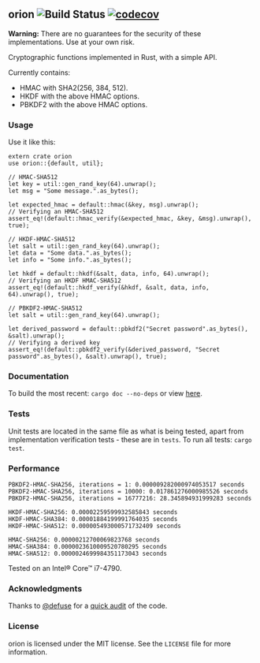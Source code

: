 ## orion ![Build Status](https://travis-ci.org/brycx/orion.svg?branch=master) [![codecov](https://codecov.io/gh/brycx/orion/branch/master/graph/badge.svg)](https://codecov.io/gh/brycx/orion)

**Warning:** There are no guarantees for the security of these implementations. Use at your own risk.

Cryptographic functions implemented in Rust, with a simple API.

Currently contains:
* HMAC with SHA2(256, 384, 512).
* HKDF with the above HMAC options.
* PBKDF2 with the above HMAC options.

### Usage
Use it like this:
```
extern crate orion
use orion::{default, util};

// HMAC-SHA512
let key = util::gen_rand_key(64).unwrap();
let msg = "Some message.".as_bytes();

let expected_hmac = default::hmac(&key, msg).unwrap();
// Verifying an HMAC-SHA512
assert_eq!(default::hmac_verify(&expected_hmac, &key, &msg).unwrap(), true);

// HKDF-HMAC-SHA512
let salt = util::gen_rand_key(64).unwrap();
let data = "Some data.".as_bytes();
let info = "Some info.".as_bytes();

let hkdf = default::hkdf(&salt, data, info, 64).unwrap();
// Verifying an HKDF HMAC-SHA512
assert_eq!(default::hkdf_verify(&hkdf, &salt, data, info, 64).unwrap(), true);

// PBKDF2-HMAC-SHA512
let salt = util::gen_rand_key(64).unwrap();

let derived_password = default::pbkdf2("Secret password".as_bytes(), &salt).unwrap();
// Verifying a derived key
assert_eq!(default::pbkdf2_verify(&derived_password, "Secret password".as_bytes(), &salt).unwrap(), true);
```


### Documentation
To build the most recent: ```cargo doc --no-deps``` or view [here](https://docs.rs/orion).

### Tests
Unit tests are located in the same file as what is being tested, apart from implementation verification tests - these are in `tests`.
To run all tests: `cargo test`.

### Performance
```
PBKDF2-HMAC-SHA256, iterations = 1: 0.000009282000974053517 seconds
PBKDF2-HMAC-SHA256, iterations = 10000: 0.017861276000985526 seconds
PBKDF2-HMAC-SHA256, iterations = 16777216: 28.345894931999283 seconds

HKDF-HMAC-SHA256: 0.00002259599932585843 seconds
HKDF-HMAC-SHA384: 0.00001884199991764035 seconds
HKDF-HMAC-SHA512: 0.000005493000571732409 seconds

HMAC-SHA256: 0.00000212700069823768 seconds
HMAC-SHA384: 0.0000023610009520780295 seconds
HMAC-SHA512: 0.0000024699984351173043 seconds
```
Tested on an Intel® Core™ i7-4790.
### Acknowledgments
Thanks to [@defuse](https://github.com/defuse) for a [quick audit](https://github.com/brycx/orion/issues/3) of the code.

### License
orion is licensed under the MIT license. See the `LICENSE` file for more information.
